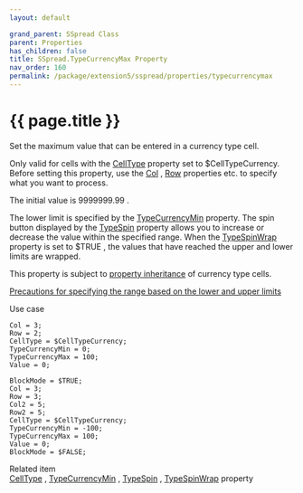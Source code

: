 ```yaml
---
layout: default

grand_parent: SSpread Class
parent: Properties
has_children: false
title: SSpread.TypeCurrencyMax Property
nav_order: 160
permalink: /package/extension5/sspread/properties/typecurrencymax
---
```

# {{ page.title }}

Set the maximum value that can be entered in a currency type cell.

Only valid for cells with the <a href="/package/extension5/sspread/properties/celltype">CellType</a> property set to $CellTypeCurrency.
Before setting this property, use the <a href="/package/extension5/sspread/properties/col">Col</a> , <a href="/package/extension5/sspread/properties/row">Row</a> properties etc. to specify what you want to process.

The initial value is 9999999.99 .

The lower limit is specified by the <a href="/package/extension5/sspread/properties/typecurrencymin">TypeCurrencyMin</a> property.
The spin button displayed by the <a href="/package/extension5/sspread/properties/typespin">TypeSpin</a> property allows you to increase or decrease the value within the specified range. When the <a href="/package/extension5/sspread/properties/typespinwrap">TypeSpinWrap</a> property is set to $TRUE , the values ​​that have reached the upper and lower limits are wrapped.

This property is subject to <a href="/package/extension5/sspread/properties/celltype#property-inheritance-for-each-cell-data-type">property inheritance</a> of currency type cells.

<a href="/package/extension5/sspread/#precautions-for-specifying-the-range-based-on-the-lower-and-upper-limits-">Precautions for specifying the range based on the lower and upper limits</a>

Use case
```
Col = 3;
Row = 2;
CellType = $CellTypeCurrency;
TypeCurrencyMin = 0;
TypeCurrencyMax = 100;
Value = 0;
 
BlockMode = $TRUE;
Col = 3;
Row = 3;
Col2 = 5;
Row2 = 5;
CellType = $CellTypeCurrency;
TypeCurrencyMin = -100;
TypeCurrencyMax = 100;
Value = 0;
BlockMode = $FALSE;
```

Related item<br>
 <a href="/package/extension5/sspread/properties/celltype">CellType</a> , 
  <a href="/package/extension5/sspread/properties/typecurrencymin">TypeCurrencyMin</a> ,  <a href="/package/extension5/sspread/properties/typespin">TypeSpin</a> ,  <a href="/package/extension5/sspread/properties/typespinwrap">TypeSpinWrap</a> property
 